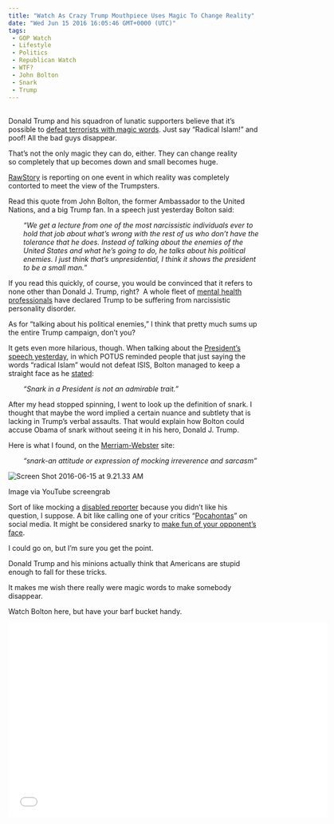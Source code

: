 ```yaml
---
title: "Watch As Crazy Trump Mouthpiece Uses Magic To Change Reality"
date: "Wed Jun 15 2016 16:05:46 GMT+0000 (UTC)"
tags: 
 - GOP Watch
 - Lifestyle
 - Politics
 - Republican Watch
 - WTF?
 - John Bolton
 - Snark
 - Trump
---
```

<p><!--OffDef--></p><p><!--Ads1--><br>
Donald Trump and his squadron of lunatic supporters believe that it&#x2019;s possible to <a href="http://www.dailykos.com/story/2016/6/13/1538377/--Radical-Islamic-Terrorism-3-Magic-Words-Trump-And-The-GOP-Use-To-Suck-In-The-Stupid" onclick="__gaTracker(&apos;send&apos;, &apos;event&apos;, &apos;outbound-article&apos;, &apos;http://www.dailykos.com/story/2016/6/13/1538377/--Radical-Islamic-Terrorism-3-Magic-Words-Trump-And-The-GOP-Use-To-Suck-In-The-Stupid&apos;, &apos;defeat terrorists with magic words&apos;);">defeat terrorists with magic words</a>. Just say &#x201C;Radical Islam!&#x201D; and poof! All the bad guys disappear.</p><p>That&#x2019;s not the only magic they can do, either. They can change reality so&#xA0;completely that up becomes down and small becomes huge.</p><p><a href="http://www.rawstory.com/2016/06/trump-backer-john-bolton-obama-unqualified-because-snark-in-a-president-not-an-admirable-trait/" onclick="__gaTracker(&apos;send&apos;, &apos;event&apos;, &apos;outbound-article&apos;, &apos;http://www.rawstory.com/2016/06/trump-backer-john-bolton-obama-unqualified-because-snark-in-a-president-not-an-admirable-trait/&apos;, &apos;RawStory&apos;);">RawStory</a> is reporting on one event in which reality was completely contorted to meet the view of the Trumpsters.</p><p>Read&#xA0;this quote from John Bolton, the former Ambassador to the United Nations, and a big Trump fan. In a speech just yesterday Bolton said:</p><p class="p1" style="padding-left: 30px;"><span class="s1"><em>&#x201C;We get a lecture from one of the most narcissistic individuals ever to hold that job about what&#x2019;s wrong with the rest of us who don&#x2019;t have the tolerance that he does. Instead of talking about the enemies of the United States and what he&#x2019;s going to do, he talks about his political enemies. I just think that&#x2019;s unpresidential, I think it shows the president to be a small man.</em>&#x201D;</span></p><p class="p1">If you read this quickly, of course, you would be convinced that it refers to none other than Donald J. Trump, right? &#xA0;A whole fleet of <a href="http://www.vanityfair.com/news/2015/11/donald-trump-narcissism-therapists" onclick="__gaTracker(&apos;send&apos;, &apos;event&apos;, &apos;outbound-article&apos;, &apos;http://www.vanityfair.com/news/2015/11/donald-trump-narcissism-therapists&apos;, &apos;mental health professionals&apos;);">mental health professionals</a> have declared Trump to be suffering from narcissistic personality disorder.</p><p class="p1">As for &#x201C;talking about his political enemies,&#x201D; I think that pretty much sums up the entire Trump campaign, don&#x2019;t you?</p><p class="p1">It gets even more hilarious, though. When talking about the <a href="http://www.cnn.com/2016/06/14/politics/obama-pushes-back-against-criticism-over-terrorism-rhetoric/" onclick="__gaTracker(&apos;send&apos;, &apos;event&apos;, &apos;outbound-article&apos;, &apos;http://www.cnn.com/2016/06/14/politics/obama-pushes-back-against-criticism-over-terrorism-rhetoric/&apos;, &apos;President\&apos;s speech yesterday&apos;);">President&#x2019;s speech yesterday</a>, in which POTUS&#xA0;reminded people that just saying the words &#x201C;radical Islam&#x201D; would not defeat ISIS, Bolton managed to keep a straight face as he <a href="http://www.rawstory.com/2016/06/trump-backer-john-bolton-obama-unqualified-because-snark-in-a-president-not-an-admirable-trait/" onclick="__gaTracker(&apos;send&apos;, &apos;event&apos;, &apos;outbound-article&apos;, &apos;http://www.rawstory.com/2016/06/trump-backer-john-bolton-obama-unqualified-because-snark-in-a-president-not-an-admirable-trait/&apos;, &apos;stated&apos;);">stated</a>:</p><p class="p1" style="padding-left: 30px;"><em>&#x201C;Snark in a President is not an admirable trait.&#x201D;&#xA0;</em></p><p class="p1">After my head stopped spinning, I went to look up the definition of snark. I thought that maybe the word implied a certain nuance and subtlety that is lacking in Trump&#x2019;s verbal assaults. That would explain how Bolton could accuse Obama of snark without seeing it in his hero, Donald J. Trump.</p><p class="p1">Here is what I found, on the <a href="http://www.merriam-webster.com/dictionary/snark" onclick="__gaTracker(&apos;send&apos;, &apos;event&apos;, &apos;outbound-article&apos;, &apos;http://www.merriam-webster.com/dictionary/snark&apos;, &apos;Merriam-Webster&apos;);">Merriam-Webster</a> site:</p><p class="p1" style="padding-left: 30px;"><em>&#x201C;snark-an attitude or expression of mocking irreverence and sarcasm&#x201D;</em></p><div id="attachment_137283" style="width: 360px" class="wp-caption aligncenter"><img class="wp-image-137283 size-medium" src="//i1.wp.com/cdn.liberalamerica.org/wp-content/uploads/2016/06/Screen-Shot-2016-06-15-at-9.21.33-AM-350x228.png?resize=350%2C228" alt="Screen Shot 2016-06-15 at 9.21.33 AM" srcset="//cdn.liberalamerica.org/wp-content/uploads/2016/06/Screen-Shot-2016-06-15-at-9.21.33-AM.png 350w, //cdn.liberalamerica.org/wp-content/uploads/2016/06/Screen-Shot-2016-06-15-at-9.21.33-AM.png 64w, //cdn.liberalamerica.org/wp-content/uploads/2016/06/Screen-Shot-2016-06-15-at-9.21.33-AM.png 528w" sizes="(max-width: 350px) 100vw, 350px" data-recalc-dims="1">
<p class="wp-caption-text">Image via YouTube screengrab</p>
</div><p class="p1">Sort of like mocking a <a href="http://www.bbc.com/news/world-us-canada-34930042" onclick="__gaTracker(&apos;send&apos;, &apos;event&apos;, &apos;outbound-article&apos;, &apos;http://www.bbc.com/news/world-us-canada-34930042&apos;, &apos;disabled reporter&apos;);">disabled reporter</a> because you didn&#x2019;t like his question, I suppose. A bit like calling one of your critics &#x201C;<a href="http://abcnews.go.com/Politics/donald-trump-doubles-calling-elizabeth-warren-pocahontas/story?id=39777914" onclick="__gaTracker(&apos;send&apos;, &apos;event&apos;, &apos;outbound-article&apos;, &apos;http://abcnews.go.com/Politics/donald-trump-doubles-calling-elizabeth-warren-pocahontas/story?id=39777914&apos;, &apos;Pocahontas&apos;);">Pocahontas</a>&#x201D; on social media. It might be considered snarky to <a href="http://thehill.com/blogs/blog-briefing-room/253178-trump-insults-fiorinas-physical-appearance-look-at-that-face" onclick="__gaTracker(&apos;send&apos;, &apos;event&apos;, &apos;outbound-article&apos;, &apos;http://thehill.com/blogs/blog-briefing-room/253178-trump-insults-fiorinas-physical-appearance-look-at-that-face&apos;, &apos;make fun of your opponent\&apos;s face&apos;);">make fun of your opponent&#x2019;s face</a>.</p><p class="p1">I could go on, but I&#x2019;m sure you get the point.</p><p><!--Ads2--></p><p class="p1">Donald Trump and his minions actually think that Americans are stupid enough to fall for these tricks.</p><p class="p1">It makes me wish there really were magic words to make somebody disappear.</p><p class="p1">Watch Bolton here, but have your barf bucket handy.</p><p><span class="embed-youtube" style="text-align:center; display: block;"><iframe class="youtube-player" type="text/html" width="640" height="390" src="//www.youtube.com/embed/5ejTGX7X-G8?version=3&amp;rel=1&amp;fs=1&amp;autohide=2&amp;showsearch=0&amp;showinfo=1&amp;iv_load_policy=1&amp;wmode=transparent" allowfullscreen="true" style="border:0;"></iframe></span></p>